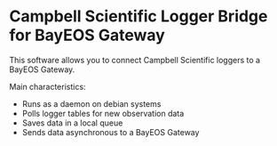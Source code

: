 # Campbell Scientific Logger Bridge for BayEOS Gateway

This software allows you to connect Campbell Scientific loggers to a BayEOS Gateway. 

Main characteristics:
+ Runs as a daemon on debian systems 
+ Polls logger tables for new observation data
+ Saves data in a local queue
+ Sends data asynchronous to a BayEOS Gateway









